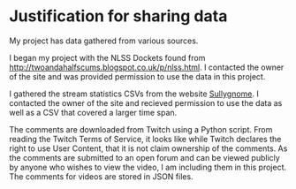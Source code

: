 # Justification for sharing data
My project has data gathered from various sources. 

I began my project with the NLSS Dockets found from http://twoandahalfscums.blogspot.co.uk/p/nlss.html. I contacted the owner of the site and was provided permission to use the data in this project. 

I gathered the stream statistics CSVs from the website [Sullygnome](sullygnome.com). I contacted the owner of the site and recieved permission to use the data as well as a CSV that covered a larger time span.

The comments are downloaded from Twitch using a Python script. From reading the Twitch Terms of Service, it looks like while Twitch declares the right to use User Content, that it is not claim ownership of the comments. As the comments are submitted to an open forum and can be viewed publicly by anyone who wishes to view the video, I am including them in this project. The comments for videos are stored in JSON files.